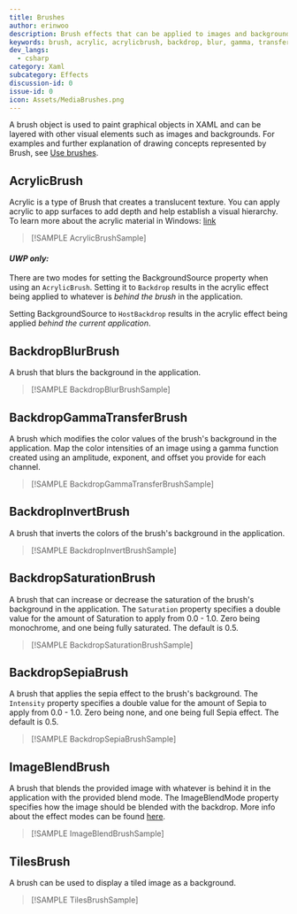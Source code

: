 ```yaml
---
title: Brushes
author: erinwoo  
description: Brush effects that can be applied to images and backgrounds.
keywords: brush, acrylic, acrylicbrush, backdrop, blur, gamma, transfer, invert, saturation, sepia, tiles, tile, image, blend, brushes
dev_langs:
  - csharp
category: Xaml
subcategory: Effects
discussion-id: 0
issue-id: 0
icon: Assets/MediaBrushes.png
---
```


A brush object is used to paint graphical objects in XAML and can be layered with other visual elements such as images and backgrounds. For examples and further explanation of drawing concepts represented by Brush, see [Use brushes](https://learn.microsoft.com/en-us/windows/uwp/graphics/using-brushes).

## AcrylicBrush

Acrylic is a type of Brush that creates a translucent texture. You can apply acrylic to app surfaces to add depth and help establish a visual hierarchy.
To learn more about the acrylic material in Windows: [link](https://learn.microsoft.com/en-us/windows/apps/design/style/acrylic)

> [!SAMPLE AcrylicBrushSample]

#### *UWP only:*
There are two modes for setting the BackgroundSource property when using an `AcrylicBrush`.
Setting it to `Backdrop` results in the acrylic effect being applied to whatever is *behind the brush* in the application.

Setting BackgroundSource to `HostBackdrop` results in the acrylic effect being applied *behind the current application*.

## BackdropBlurBrush

A brush that blurs the background in the application.

> [!SAMPLE BackdropBlurBrushSample]

## BackdropGammaTransferBrush

A brush which modifies the color values of the brush's background in the application. Map the color intensities of an image using a gamma function created using an amplitude, exponent, and offset you provide for each channel.

> [!SAMPLE BackdropGammaTransferBrushSample]

## BackdropInvertBrush

A brush that inverts the colors of the brush's background in the application.

> [!SAMPLE BackdropInvertBrushSample]

## BackdropSaturationBrush

A brush that can increase or decrease the saturation of the brush's background in the application. The `Saturation` property specifies a double value for the amount of Saturation to apply from 0.0 - 1.0. Zero being monochrome, and one being fully saturated. The default is 0.5.

> [!SAMPLE BackdropSaturationBrushSample]

## BackdropSepiaBrush

A brush that applies the sepia effect to the brush's background. The `Intensity` property specifies a double value for the amount of Sepia to apply from 0.0 - 1.0. Zero being none, and one being full Sepia effect. The default is 0.5.

> [!SAMPLE BackdropSepiaBrushSample]

## ImageBlendBrush

A brush that blends the provided image with whatever is behind it in the application with the provided blend mode. The ImageBlendMode property specifies how the image should be blended with the backdrop. More info about the effect modes can be found [here](https://microsoft.github.io/Win2D/WinUI2/html/T_Microsoft_Graphics_Canvas_Effects_BlendEffectMode.htm).

> [!SAMPLE ImageBlendBrushSample]

## TilesBrush

A brush can be used to display a tiled image as a background.

> [!SAMPLE TilesBrushSample]
